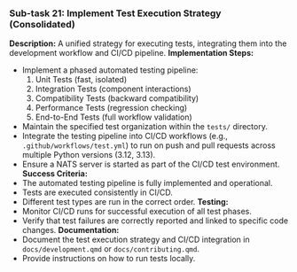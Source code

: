 ### Sub-task 21: Implement Test Execution Strategy (Consolidated)
**Description:** A unified strategy for executing tests, integrating them into the development workflow and CI/CD pipeline.
**Implementation Steps:**
- Implement a phased automated testing pipeline:
    1. Unit Tests (fast, isolated)
    2. Integration Tests (component interactions)
    3. Compatibility Tests (backward compatibility)
    4. Performance Tests (regression checking)
    5. End-to-End Tests (full workflow validation)
- Maintain the specified test organization within the `tests/` directory.
- Integrate the testing pipeline into CI/CD workflows (e.g., `.github/workflows/test.yml`) to run on push and pull requests across multiple Python versions (3.12, 3.13).
- Ensure a NATS server is started as part of the CI/CD test environment.
**Success Criteria:**
- The automated testing pipeline is fully implemented and operational.
- Tests are executed consistently in CI/CD.
- Different test types are run in the correct order.
**Testing:**
- Monitor CI/CD runs for successful execution of all test phases.
- Verify that test failures are correctly reported and linked to specific code changes.
**Documentation:**
- Document the test execution strategy and CI/CD integration in `docs/development.qmd` or `docs/contributing.qmd`.
- Provide instructions on how to run tests locally.